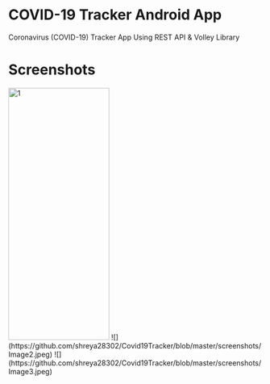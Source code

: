 # COVID-19 Tracker Android App 
Coronavirus (COVID-19) Tracker App Using REST API & Volley Library

# Screenshots 
<img src='https://github.com/shreya28302/Covid19Tracker/blob/master/screenshots/Image1.jpeg' alt='1' width='200px' height='500px'>
![](https://github.com/shreya28302/Covid19Tracker/blob/master/screenshots/Image2.jpeg)
![](https://github.com/shreya28302/Covid19Tracker/blob/master/screenshots/Image3.jpeg)
</p>


